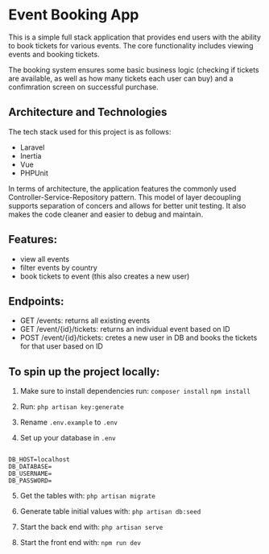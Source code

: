# Event Booking App

This is a simple full stack application that provides end users with the ability to book tickets for various events. The core functionality includes viewing events and booking tickets.

The booking system ensures some basic business logic (checking if tickets are available, as well as how many tickets each user can buy) and a confimration screen on successful purchase.

## Architecture and Technologies

The tech stack used for this project is as follows:

-   Laravel
-   Inertia
-   Vue
-   PHPUnit

In terms of architecture, the application features the commonly used Controller-Service-Repository pattern. This model of layer decoupling supports separation of concers and allows for better unit testing. It also makes the code cleaner and easier to debug and maintain.

## Features:

-   view all events
-   filter events by country
-   book tickets to event (this also creates a new user)

## Endpoints:

-   GET /events: returns all existing events
-   GET /event/{id}/tickets: returns an individual event based on ID
-   POST /event/{id}/tickets: cretes a new user in DB and books the tickets for that user based on ID

## To spin up the project locally:

1. Make sure to install dependencies run:
   `composer install`
   `npm install`

2. Run: `php artisan key:generate`

3. Rename `.env.example` to `.env`

4. Set up your database in `.env`

```

DB_HOST=localhost
DB_DATABASE=
DB_USERNAME=
DB_PASSWORD=

```

5. Get the tables with:
   `php artisan migrate`

6. Generate table initial values with:
   `php artisan db:seed`

7. Start the back end with:
   `php artisan serve`

8. Start the front end with:
   `npm run dev`
